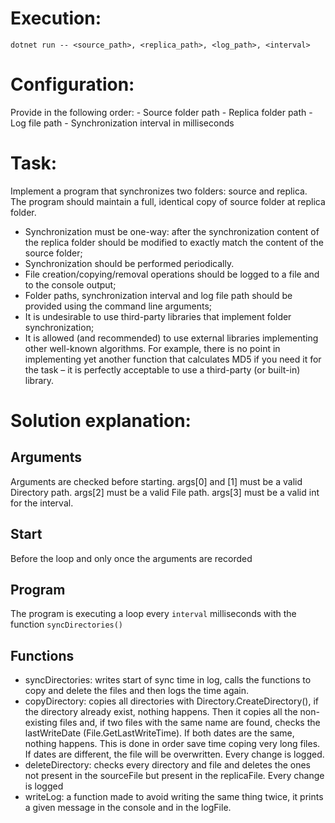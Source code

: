 # Execution: 

`dotnet run -- <source_path>, <replica_path>, <log_path>, <interval>`

# Configuration:

Provide in the following order:
	- Source folder path
	- Replica folder path
	- Log file path
	- Synchronization interval in milliseconds

# Task:

Implement a program that synchronizes two folders: source and replica. The program should maintain a full, identical copy of source folder at replica folder.

- Synchronization must be one-way: after the synchronization content of the replica folder should be modified to exactly match the content of the source folder;
- Synchronization should be performed periodically.
- File creation/copying/removal operations should be logged to a file and to the console output;
- Folder paths, synchronization interval and log file path should be provided using the command line arguments;
- It is undesirable to use third-party libraries that implement folder synchronization;
- It is allowed (and recommended) to use external libraries implementing other well-known algorithms. For example, there is no point in implementing yet another function that calculates MD5 if you need it for the task – it is perfectly acceptable to use a third-party (or built-in) library.

# Solution explanation:

## Arguments

Arguments are checked before starting.
args[0] and [1] must be a valid Directory path.
args[2] must be a valid File path.
args[3] must be a valid int for the interval.

## Start

Before the loop and only once the arguments are recorded

## Program

The program is executing a loop every `interval` milliseconds with the function `syncDirectories()`

## Functions

- syncDirectories: writes start of sync time in log, calls the functions to copy and delete the files and then logs the time again.
- copyDirectory: copies all directories with Directory.CreateDirectory(), if the directory already exist, nothing happens.
Then it copies all the non-existing files and, if two files with the same name are found, checks the lastWriteDate (File.GetLastWriteTime).
If both dates are the same, nothing happens. This is done in order save time coping very long files.
If dates are different, the file will be overwritten.
Every change is logged.
- deleteDirectory: checks every directory and file and deletes the ones not present in the sourceFile but present in the replicaFile.
Every change is logged
- writeLog: a function made to avoid writing the same thing twice, it prints a given message in the console and in the logFile.
